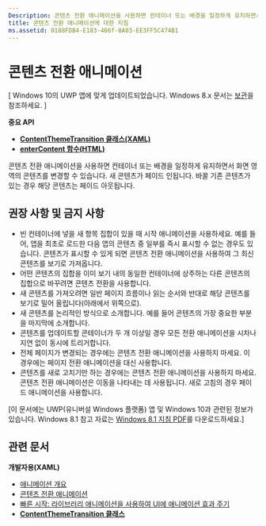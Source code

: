 ```yaml
---
Description: 콘텐츠 전환 애니메이션을 사용하면 컨테이너 또는 배경을 일정하게 유지하면서 화면 영역의 콘텐츠를 변경할 수 있습니다. 새 콘텐츠가 페이드 인됩니다. 바꿀 기존 콘텐츠가 있는 경우 해당 콘텐츠는 페이드 아웃됩니다.
title: 콘텐츠 전환 애니메이션에 대한 지침
ms.assetid: 0188FDB4-E183-466f-8A03-EE3FF5C474B1
---
```


# 콘텐츠 전환 애니메이션


\[ Windows 10의 UWP 앱에 맞게 업데이트되었습니다. Windows 8.x 문서는 [보관](http://go.microsoft.com/fwlink/p/?linkid=619132)을 참조하세요. \]


**중요 API**

-   [**ContentThemeTransition 클래스(XAML)**](https://msdn.microsoft.com/library/windows/apps/br243104)
-   [**enterContent 함수(HTML)**](https://msdn.microsoft.com/library/windows/apps/hh701582)

콘텐츠 전환 애니메이션을 사용하면 컨테이너 또는 배경을 일정하게 유지하면서 화면 영역의 콘텐츠를 변경할 수 있습니다. 새 콘텐츠가 페이드 인됩니다. 바꿀 기존 콘텐츠가 있는 경우 해당 콘텐츠는 페이드 아웃됩니다.

## <span id="Recommendations"> </span> <span id="recommendations"> </span> <span id="RECOMMENDATIONS"> </span>권장 사항 및 금지 사항


-   빈 컨테이너에 넣을 새 항목 집합이 있을 때 시작 애니메이션을 사용하세요. 예를 들어, 앱을 최초로 로드한 다음 앱의 콘텐츠 중 일부를 즉시 표시할 수 없는 경우도 있습니다. 콘텐츠가 표시할 수 있게 되면 콘텐츠 전환 애니메이션을 사용하여 그 최신 콘텐츠를 보기로 가져옵니다.
-   어떤 콘텐츠의 집합을 이미 보기 내의 동일한 컨테이너에 상주하는 다른 콘텐츠의 집합으로 바꾸려면 콘텐츠 전환을 사용합니다.
-   새 콘텐츠를 가져오려면 일반 페이지 흐름이나 읽는 순서와 반대로 해당 콘텐츠를 보기로 밀어 올립니다(아래에서 위쪽으로).
-   새 콘텐츠를 논리적인 방식으로 소개합니다. 예를 들어 콘텐츠의 가장 중요한 부분을 마지막에 소개합니다.
-   콘텐츠를 업데이트할 콘테이너가 두 개 이상일 경우 모든 전환 애니메이션을 시차나 지연 없이 동시에 트리거합니다.
-   전체 페이지가 변경되는 경우에는 콘텐츠 전환 애니메이션을 사용하지 마세요. 이 경우에는 페이지 전환 애니메이션을 대신 사용합니다.
-   콘텐츠를 새로 고치기만 하는 경우에는 콘텐츠 전환 애니메이션을 사용하지 마세요. 콘텐츠 전환 애니메이션은 이동을 나타내는 데 사용됩니다. 새로 고침의 경우 페이드 애니메이션을 사용합니다.

\[이 문서에는 UWP(유니버설 Windows 플랫폼) 앱 및 Windows 10과 관련된 정보가 있습니다. Windows 8.1 참고 자료는 [Windows 8.1 지침 PDF](https://go.microsoft.com/fwlink/p/?linkid=258743)를 다운로드하세요.\]

## <span id="related_topics"> </span>관련 문서

**개발자용(XAML)**
* [애니메이션 개요](https://msdn.microsoft.com/library/windows/apps/mt187350)
* [콘텐츠 전환 애니메이션](https://msdn.microsoft.com/library/windows/apps/xaml/jj649426)
* [빠른 시작: 라이브러리 애니메이션을 사용하여 UI에 애니메이션 효과 주기](https://msdn.microsoft.com/library/windows/apps/xaml/hh452703)
* [**ContentThemeTransition 클래스**](https://msdn.microsoft.com/library/windows/apps/br243104)

 

 






<!--HONumber=Mar16_HO3-->



